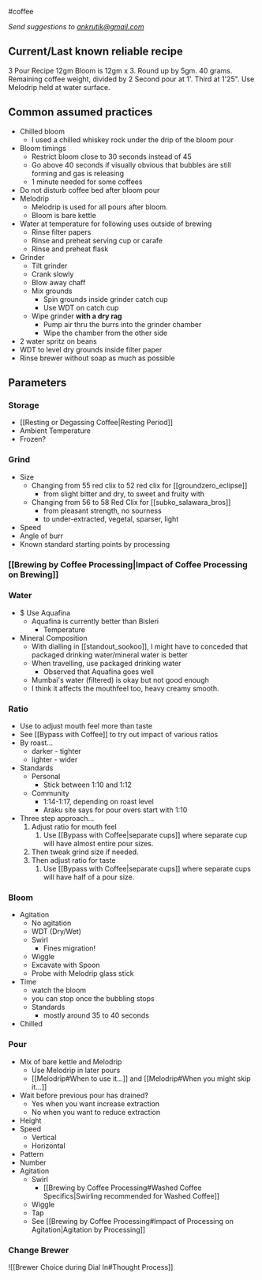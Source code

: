  #coffee 

*Send suggestions to ankrutik@gmail.com*

## Current/Last known reliable recipe
3 Pour Recipe
12gm
Bloom is 12gm x 3. Round up by 5gm. 40 grams.
Remaining coffee weight, divided by 2
Second pour at 1'. Third at 1'25".
Use Melodrip held at water surface.

## Common assumed practices
- Chilled bloom
	- I used a chilled whiskey rock under the drip of the bloom pour
- Bloom timings
	- Restrict bloom close to 30 seconds instead of 45
	- Go above 40 seconds if visually obvious that bubbles are still forming and gas is releasing
	- 1 minute needed for some coffees
- Do not disturb coffee bed after bloom pour
- Melodrip
	- Melodrip is used for all pours after bloom.
	- Bloom is bare kettle
- Water at temperature for following uses outside of brewing
	- Rinse filter papers
	- Rinse and preheat serving cup or carafe
	- Rinse and preheat flask
- Grinder
	- Tilt grinder
	- Crank slowly
	- Blow away chaff
	- Mix grounds
		- Spin grounds inside grinder catch cup
		- Use WDT on catch cup
	- Wipe grinder **with a dry rag**
		- Pump air thru the burrs into the grinder chamber
		- Wipe the chamber from the other side
- 2 water spritz on beans
- WDT to level dry grounds inside filter paper
- Rinse brewer without soap as much as possible
## Parameters
### Storage 
- [[Resting or Degassing Coffee|Resting Period]]
- Ambient Temperature
- Frozen?
### Grind
- Size
	- Changing from 55 red clix to 52 red clix for [[groundzero_eclipse]]
		- from slight bitter and dry, to sweet and fruity with 
	- Changing from 56 to 58 Red Clix for [[subko_salawara_bros]]
		- from pleasant strength, no sourness
		- to under-extracted, vegetal, sparser, light
- Speed
- Angle of burr
- Known standard starting points by processing
### [[Brewing by Coffee Processing|Impact of Coffee Processing on Brewing]]
### Water
- $ Use Aquafina
	- Aquafina is currently better than Bisleri 
		- Temperature
- Mineral Composition
	- With dialling in [[standout_sookoo]], I might have to conceded that packaged drinking water/mineral water is better
	- When travelling, use packaged drinking water
		- Observed that Aquafina goes well 
	- Mumbai's water (filtered) is okay but not good enough
	- I think it affects the mouthfeel too, heavy creamy smooth.
### Ratio
- Use to adjust mouth feel more than taste
- See [[Bypass with Coffee]] to try out impact of various ratios
- By roast...
	- darker - tighter
	- lighter - wider
- Standards
	- Personal
		- Stick between 1:10 and 1:12
	- Community
		- 1:14-1:17, depending on roast level
		- Araku site says for pour overs start with 1:10 
- Three step approach...
	1. Adjust ratio for mouth feel
		1. Use [[Bypass with Coffee|separate cups]] where separate cup will have almost entire pour sizes. 
	2. Then tweak grind size if needed. 
	3. Then adjust ratio for taste
		1. Use [[Bypass with Coffee|separate cups]] where separate cups will have half of a pour size.
### Bloom
- Agitation
	- No agitation
	- WDT (Dry/Wet)
	- Swirl
		- Fines migration!
	- Wiggle
	- Excavate with Spoon
	- Probe with Melodrip glass stick
- Time
	- watch the bloom
	- you can stop once the bubbling stops
	- Standards
		- mostly around 35 to 40 seconds
- Chilled
### Pour
- Mix of bare kettle and Melodrip
	- Use Melodrip in later pours
	- [[Melodrip#When to use it...]] and [[Melodrip#When you might skip it...]]
- Wait before previous pour has drained?
	- Yes when you want increase extraction
	- No when you want to reduce extraction
- Height
- Speed
	- Vertical
	- Horizontal
- Pattern
- Number
- Agitation
	- Swirl 
		- [[Brewing by Coffee Processing#Washed Coffee Specifics|Swirling recommended for Washed Coffee]]
	- Wiggle
	- Tap
	- See [[Brewing by Coffee Processing#Impact of Processing on Agitation|Agitation by Processing]]
### Change Brewer
![[Brewer Choice during Dial In#Thought Process]]